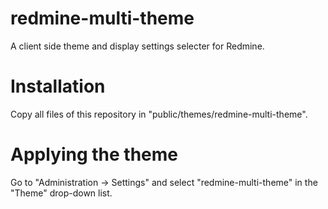 # redmine-multi-theme

A client side theme and display settings selecter for Redmine.


# Installation

Copy all files of this repository in "public/themes/redmine-multi-theme".


# Applying the theme

Go to "Administration -> Settings" and select "redmine-multi-theme" in the "Theme" drop-down list.

